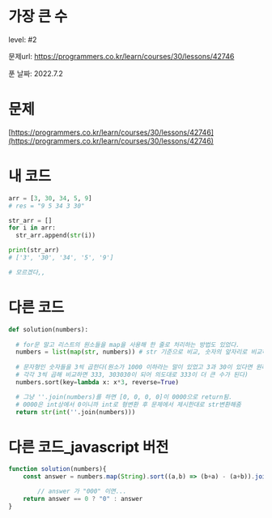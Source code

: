 # 가장 큰 수

level: #2

문제url: https://programmers.co.kr/learn/courses/30/lessons/42746

푼 날짜: 2022.7.2

# 문제

[https://programmers.co.kr/learn/courses/30/lessons/42746](https://programmers.co.kr/learn/courses/30/lessons/42746)

# 내 코드

```python
arr = [3, 30, 34, 5, 9] 
# res = "9 5 34 3 30"

str_arr = []
for i in arr:
  str_arr.append(str(i))

print(str_arr)
# ['3', '30', '34', '5', '9']

# 모르겠다,, 
```

# 다른 코드

```python
def solution(numbers):
    
  # for문 말고 리스트의 원소들을 map을 사용해 한 줄로 처리하는 방법도 있었다.
  numbers = list(map(str, numbers)) # str 기준으로 비교, 숫자의 앞자리로 비교하기 위함
  
  # 문자형인 숫자들을 3씩 곱한다(원소가 1000 이하라는 말이 있었고 3과 30이 있다면 원래 3이 더 큰 수인데 
  # 각각 3씩 곱해 비교하면 333, 303030이 되어 의도대로 333이 더 큰 수가 된다)
  numbers.sort(key=lambda x: x*3, reverse=True)

  # 그냥 ''.join(numbers)를 하면 [0, 0, 0, 0]이 0000으로 return됨. 
  # 0000은 int상에서 0이니까 int로 형변환 후 문제에서 제시한대로 str변환해줌
  return str(int(''.join(numbers))) 

```

# 다른 코드_javascript 버전
```javascript
function solution(numbers){
    const answer = numbers.map(String).sort((a,b) => (b+a) - (a+b)).join('')

		// answer 가 "000" 이면...
    return answer == 0 ? "0" : answer
}
```
